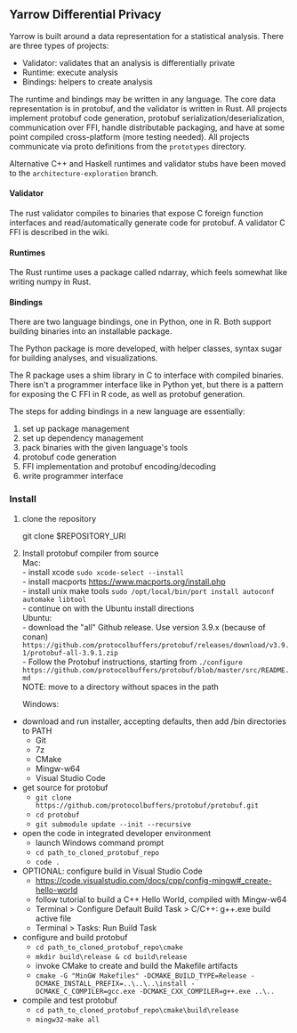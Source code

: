 ## Yarrow Differential Privacy
Yarrow is built around a data representation for a statistical analysis. There are three types of projects:
- Validator: validates that an analysis is differentially private
- Runtime: execute analysis
- Bindings: helpers to create analysis

The runtime and bindings may be written in any language. The core data representation is in protobuf, and the validator is written in Rust. All projects implement protobuf code generation, protobuf serialization/deserialization, communication over FFI, handle distributable packaging, and have at some point compiled cross-platform (more testing needed). All projects communicate via proto definitions from the `prototypes` directory.  

Alternative C++ and Haskell runtimes and validator stubs have been moved to the `architecture-exploration` branch.  


#### Validator
The rust validator compiles to binaries that expose C foreign function interfaces and read/automatically generate code for protobuf. A validator C FFI is described in the wiki.  

#### Runtimes
The Rust runtime uses a package called ndarray, which feels somewhat like writing numpy in Rust.  

#### Bindings
There are two language bindings, one in Python, one in R. Both support building binaries into an installable package.  

The Python package is more developed, with helper classes, syntax sugar for building analyses, and visualizations.  

The R package uses a shim library in C to interface with compiled binaries. There isn't a programmer interface like in Python yet, but there is a pattern for exposing the C FFI in R code, as well as protobuf generation.  

The steps for adding bindings in a new language are essentially:  
1. set up package management  
2. set up dependency management  
3. pack binaries with the given language's tools  
4. protobuf code generation  
5. FFI implementation and protobuf encoding/decoding  
6. write programmer interface  


### Install
1. clone the repository  


    git clone $REPOSITORY_URI

2. Install protobuf compiler from source  
    Mac:  
        - install xcode `sudo xcode-select --install`  
        - install macports https://www.macports.org/install.php  
        - install unix make tools `sudo /opt/local/bin/port install autoconf automake libtool`  
        - continue on with the Ubuntu install directions  
    Ubuntu:  
        - download the "all" Github release. Use version 3.9.x (because of conan)  
          `https://github.com/protocolbuffers/protobuf/releases/download/v3.9.1/protobuf-all-3.9.1.zip`  
        - Follow the Protobuf instructions, starting from `./configure`  
          `https://github.com/protocolbuffers/protobuf/blob/master/src/README.md`  
          NOTE: move to a directory without spaces in the path  

    Windows:  
* download and run installer, accepting defaults, then add /bin directories to PATH
  + Git
  + 7z
  + CMake
  + Mingw-w64
  + Visual Studio Code
* get source for protobuf
  + `git clone https://github.com/protocolbuffers/protobuf/protobuf.git`
  + `cd protobuf`
  + `git submodule update --init --recursive`
* open the code in integrated developer environment
  + launch Windows command prompt
  + `cd path_to_cloned_protobuf_repo`
  + `code .`
* OPTIONAL: configure build in Visual Studio Code
  + https://code.visualstudio.com/docs/cpp/config-mingw#_create-hello-world
  + follow tutorial to build a C++ Hello World, compiled with Mingw-w64
  + Terminal > Configure Default Build Task > C/C++: g++.exe build active file
  + Terminal > Tasks: Run Build Task
* configure and build protobuf
  + `cd path_to_cloned_protobuf_repo\cmake`
  + `mkdir build\release & cd build\release`
  + invoke CMake to create and build the Makefile artifacts
  + `cmake -G "MinGW Makefiles" -DCMAKE_BUILD_TYPE=Release -DCMAKE_INSTALL_PREFIX=..\..\..\install -DCMAKE_C_COMPILER=gcc.exe -DCMAKE_CXX_COMPILER=g++.exe ..\..`
* compile and test protobuf
  + `cd path_to_cloned_protobuf_repo\cmake\build\release`
  + `mingw32-make all`
